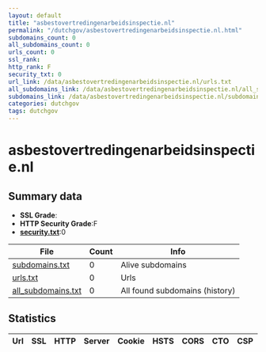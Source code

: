 ```yaml
---
layout: default
title: "asbestovertredingenarbeidsinspectie.nl"
permalink: "/dutchgov/asbestovertredingenarbeidsinspectie.nl.html"
subdomains_count: 0
all_subdomains_count: 0
urls_count: 0
ssl_rank: 
http_rank: F
security_txt: 0
url_link: /data/asbestovertredingenarbeidsinspectie.nl/urls.txt
all_subdomains_link: /data/asbestovertredingenarbeidsinspectie.nl/all_subdomains.txt
subdomains_link: /data/asbestovertredingenarbeidsinspectie.nl/subdomains.txt
categories: dutchgov
tags: dutchgov
---
```



# asbestovertredingenarbeidsinspectie.nl
## Summary data


 - **SSL Grade**:
 - **HTTP Security Grade**:F
 - **[security.txt](https://www.digitaleoverheid.nl/nieuws/standaard-security-txt-nu-verplicht-voor-overheid/)**:0


| File       | Count | Info |
|------------|-------|------|
|[subdomains.txt](/DutchGovScope/data/asbestovertredingenarbeidsinspectie.nl/subdomains.txt)|0|Alive subdomains|
|[urls.txt](/DutchGovScope/data/asbestovertredingenarbeidsinspectie.nl/urls.txt)|0|Urls|
|[all_subdomains.txt](/DutchGovScope/data/asbestovertredingenarbeidsinspectie.nl/all_subdomains.txt)|0|All found subdomains (history)|


## Statistics


| Url | SSL | HTTP | Server | Cookie | HSTS | CORS | CTO | CSP | XFO | XXP | RP |FP| Tech |Title |
|--------|-------|-------|------|------|------|------|------|------|------|------|------|------|------|------|

